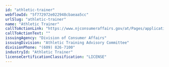 ```yaml
---
id: "athletic-trainer"
webflowId: "5f772972e022948cbaeaa5cc"
urlSlug: "athletic-trainer"
name: "Athletic Trainer"
callToActionLink: "https://www.njconsumeraffairs.gov/at/Pages/applications.aspx"
callToActionText: ""
issuingAgency: "Division of Consumer Affairs"
issuingDivision: "Athletic Training Advisory Committee"
divisionPhone: "(609) 826-7100"
industryId: "Athletic Trainer"
licenseCertificationClassification: "LICENSE"
---
```

